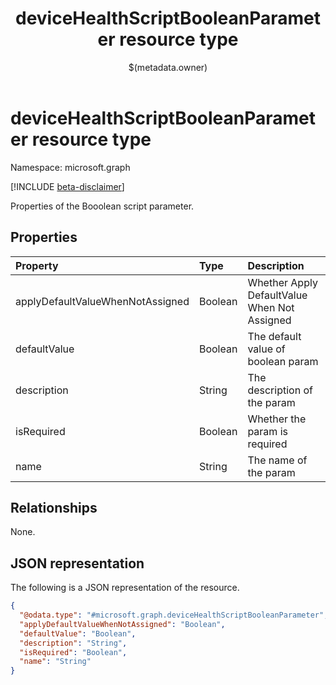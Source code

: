 ﻿---
title: "deviceHealthScriptBooleanParameter resource type"
description: "Properties of the  Booolean script parameter."
localization_priority: Normal
author: "$(metadata.owner)"
ms.prod: ""
doc_type: "resourcePageType"
---

# deviceHealthScriptBooleanParameter resource type

Namespace: microsoft.graph

[!INCLUDE [beta-disclaimer](../../includes/beta-disclaimer.md)]

Properties of the  Booolean script parameter.

## Properties

| Property                         | Type    | Description                                  |
| :------------------------------- | :------ | :------------------------------------------- |
| applyDefaultValueWhenNotAssigned | Boolean | Whether Apply DefaultValue When Not Assigned |
| defaultValue                     | Boolean | The default value of boolean param           |
| description                      | String  | The description of the param                 |
| isRequired                       | Boolean | Whether the param is required                |
| name                             | String  | The name of the param                        |

## Relationships

None.

## JSON representation

The following is a JSON representation of the resource.

<!-- {
  "blockType": "resource",
  "@odata.type": "microsoft.graph.deviceHealthScriptBooleanParameter",
}
-->

```json
{
  "@odata.type": "#microsoft.graph.deviceHealthScriptBooleanParameter",
  "applyDefaultValueWhenNotAssigned": "Boolean",
  "defaultValue": "Boolean",
  "description": "String",
  "isRequired": "Boolean",
  "name": "String"
}
```